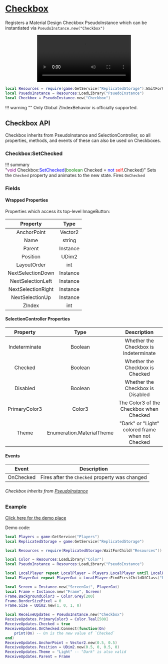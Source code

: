 # [Checkbox](https://github.com/RoStrap/RoStrapUI/blob/master/Checkbox.lua)

Registers a Material Design Checkbox PseudoInstance which can be instantiated via `PseudoInstance.new("Checkbox")`

<div align="center">
	<video autoplay loop>
	<source src="../../../assets/videos/Checkboxes.mp4" type="video/mp4">
	</source>
	</video>
</div>

```lua
local Resources = require(game:GetService("ReplicatedStorage"):WaitForChild("Resources"))
local PsuedoInstance = Resources:LoadLibrary("PsuedoInstance")
local Checkbox = PseudoInstance.new("Checkbox")
```

!!! warning ""
	Only Global ZIndexBehavior is officially supported.

## Checkbox API

Checkbox inherits from PseudoInstance and SelectionController, so all properties, methods, and events of these can also be used on Checkboxes.

### Checkbox:SetChecked

!!! summary "<span style="color:purple;">void</span>&nbsp;Checkbox&colon;<span style="color:blue;">SetChecked</span>&lpar;<span style="color:green;">boolean</span>&nbsp;Checked&nbsp;&equals;&nbsp;<span style="color:blue;">not</span>&nbsp;<span style="color:red;">self</span>&period;Checked&rpar;"
Sets the `Checked` property and animates to the new state. Fires `OnChecked`

### Fields

#### Wrapped Properties

Properties which access its top-level ImageButton:

|      Property      |   Type   |
| :----------------: | :------: |
|    AnchorPoint     | Vector2  |
|        Name        |  string  |
|       Parent       | Instance |
|      Position      |  UDim2   |
|    LayoutOrder     |   int    |
| NextSelectionDown  | Instance |
| NextSelectionLeft  | Instance |
| NextSelectionRight | Instance |
|  NextSelectionUp   | Instance |
|       ZIndex       |   int    |

#### SelectionController Properties

|   Property    |           Type            |                   Description                    |
| :-----------: | :-----------------------: | :----------------------------------------------: |
| Indeterminate |          Boolean          |      Whether the Checkbox is Indeterminate       |
|    Checked    |          Boolean          |         Whether the Checkbox is Checked          |
|   Disabled    |          Boolean          |         Whether the Checkbox is Disabled         |
| PrimaryColor3 |          Color3           |     The Color3 of the Checkbox when Checked      |
|     Theme     | Enumeration.MaterialTheme | "Dark" or "Light" colored frame when not Checked |

#### Events

|   Event   |                  Description                   |
| :-------: | :--------------------------------------------: |
| OnChecked | Fires after the `Checked` property was changed |

###### Checkbox inherits from [PseudoInstance](https://rostrap.github.io/Libraries/Classes/PseudoInstance/#pseudoinstance-api)

### Example

[Click here for the demo place]("../../assets/demos/ChioceDialog.rbxl")

Demo code:

```lua
local Players = game:GetService("Players")
local ReplicatedStorage = game:GetService("ReplicatedStorage")

local Resources = require(ReplicatedStorage:WaitForChild("Resources"))

local Color = Resources:LoadLibrary("Color")
local PseudoInstance = Resources:LoadLibrary("PseudoInstance")

local LocalPlayer repeat LocalPlayer = Players.LocalPlayer until LocalPlayer or not wait()
local PlayerGui repeat PlayerGui = LocalPlayer:FindFirstChildOfClass("PlayerGui") until PlayerGui or not wait()

local Screen = Instance.new("ScreenGui", PlayerGui)
local Frame = Instance.new("Frame", Screen)
Frame.BackgroundColor3 = Color.Grey[200]
Frame.BorderSizePixel = 0
Frame.Size = UDim2.new(1, 0, 1, 0)

local ReceiveUpdates = PseudoInstance.new("Checkbox")
ReceiveUpdates.PrimaryColor3 = Color.Teal[500]
ReceiveUpdates.Checked = true
ReceiveUpdates.OnChecked:Connect(function(On)
	print(On) -- On is the new value of `Checked`
end)
ReceiveUpdates.AnchorPoint = Vector2.new(0.5, 0.5)
ReceiveUpdates.Position = UDim2.new(0.5, 0, 0.5, 0)
ReceiveUpdates.Theme = "Light" -- "Dark" is also valid
ReceiveUpdates.Parent = Frame
```
